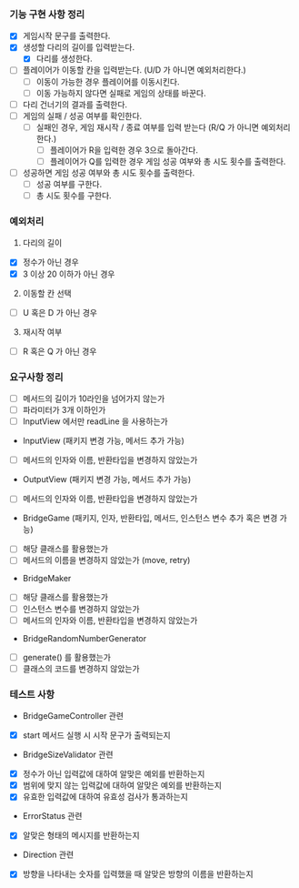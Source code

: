 ### 기능 구현 사항 정리

- [x] 게임시작 문구를 출력한다.
- [x] 생성할 다리의 길이를 입력받는다.
    - [x] 다리를 생성한다.
- [ ] 플레이어가 이동할 칸을 입력받는다. (U/D 가 아니면 예외처리한다.)
    - [ ] 이동이 가능한 경우 플레이어를 이동시킨다.
    - [ ] 이동 가능하지 않다면 실패로 게임의 상태를 바꾼다.
- [ ] 다리 건너기의 결과를 출력한다.
- [ ] 게임의 실패 / 성공 여부를 확인한다.
    - [ ] 실패인 경우, 게임 재시작 / 종료 여부를 입력 받는다 (R/Q 가 아니면 예외처리한다.)
        - [ ] 플레이어가 R을 입력한 경우 3으로 돌아간다.
        - [ ] 플레이어가 Q를 입력한 경우 게임 성공 여부와 총 시도 횟수를 출력한다.
- [ ] 성공하면 게임 성공 여부와 총 시도 횟수를 출력한다.
    - [ ] 성공 여부를 구한다.
    - [ ] 총 시도 횟수를 구한다.

### 예외처리

1. 다리의 길이

- [x] 정수가 아닌 경우
- [x] 3 이상 20 이하가 아닌 경우

2. 이동할 칸 선택

- [ ] U 혹은 D 가 아닌 경우

3. 재시작 여부

- [ ] R 혹은 Q 가 아닌 경우

### 요구사항 정리

- [ ] 메서드의 길이가 10라인을 넘어가지 않는가
- [ ] 파라미터가 3개 이하인가
- [ ] InputView 에서만 readLine 을 사용하는가

- InputView (패키지 변경 가능, 메서드 추가 가능)
- [ ] 메서드의 인자와 이름, 반환타입을 변경하지 않았는가

- OutputView (패키지 변경 가능, 메서드 추가 가능)
- [ ] 메서드의 인자와 이름, 반환타입을 변경하지 않았는가

- BridgeGame (패키지, 인자, 반환타입, 메서드, 인스턴스 변수 추가 혹은 변경 가능)
- [ ] 해당 클래스를 활용했는가
- [ ] 메서드의 이름을 변경하지 않았는가 (move, retry)

- BridgeMaker
- [ ] 해당 클래스를 활용했는가
- [ ] 인스턴스 변수를 변경하지 않았는가
- [ ] 메서드의 인자와 이름, 반환타입을 변경하지 않았는가

- BridgeRandomNumberGenerator
- [ ] generate() 를 활용했는가
- [ ] 클래스의 코드를 변경하지 않았는가

### 테스트 사항

- BridgeGameController 관련
- [x] start 메서드 실행 시 시작 문구가 출력되는지

- BridgeSizeValidator 관련
- [x] 정수가 아닌 입력값에 대하여 알맞은 예외를 반환하는지
- [x] 범위에 맞지 않는 입력값에 대하여 알맞은 예외를 반환하는지
- [x] 유효한 입력값에 대하여 유효성 검사가 통과하는지

- ErrorStatus 관련
- [x] 알맞은 형태의 메시지를 반환하는지

- Direction 관련
- [x] 방향을 나타내는 숫자를 입력했을 때 알맞은 방향의 이름을 반환하는지